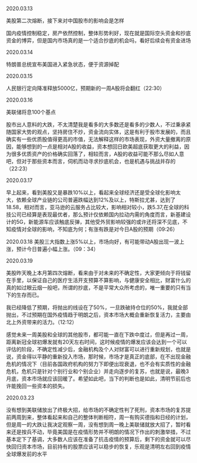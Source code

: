 2020.03.13

美股第二次熔断，接下来对中国股市的影响会是怎样

国内疫情控制稳定，房产依然控制，整体形势利好，现在就是国际空头资金和抄底资金的博弈，但是国内市场真的是一个适合抄底的机会吗，看好后续会有资金进场

2020.03.14

特朗普总统宣布美国进入紧急状态，便于资源掉配

2020.03.15

人民银行定向降准释放5000亿，预期新的一周A股将会翻红（22:30）

2020.03.16

美联储将息100个基点

股市出人意料的大跌，不太清楚我是看多的大多数还是看多的少数人，不过秉承紧随国家大势的观点，坚持房住不炒，资金流向实体，这是有利于股市发展的，而且确实有一些优质股值得更高的市值，无法解释这样的市场表现，外资大量撤离的原因，能够想到的一点是相对A股的收益，资本想回日欧美超底获取更大的利益，因为很多优质资产的价格确实回落了，相较而言，A股的收益可能不那么尽如人意吧，但对于那些资本而言，伺机而动寻求抄底机会，也是机遇与挑战并存的（22:23）

2020.03.17

早上起来，看到美股又是暴跌10%以上，看起来全球经济还是受全球化影响太大，依赖全球产业链的公司普遍跌幅达到12%及以上，特斯拉尤甚，达到了18.58，相对而言，亚马逊的云服务占比较大，影响相对较小，跌5.37,在全球的科技公司已经算是表现最优者，那么预计仅依赖国内拉动内需的角度而言，新基建设计的5G，新能源车应该触底反弹，其他受外贸影响较强的或许还将深不见底，不知疫情对全球的影响，不知底为何；有涨有跌是对今日A股的预期（09:26）

2020.03.18
美股三大指数上涨5%以上，市场向好，有可能带动A股出现一波上涨，预计今日普遍小幅上涨。（09：34）



2020.03.19

美股昨天晚上本月第四次熔断，看来由于对未来的不确定性，大家更倾向于将钱留在手里，以保证自己的医疗生活开支预算不算影响，与健康安全相比，财富什么的真的如过眼云烟一般吧，所谓的抄底，不是平常大众所考虑的，唯一重要的只有当下的生存而已。

我已经降低了预期，将抛出的线设在了50%，一旦跌破持仓位的50%，我就全部抛出，不过预期在国外疫情趋于明朗之后，资本市场大概会重新恢复活力，主要由北上外资带来的活力。（12:12）



感觉未来一周美股和全球的其他股市，都可能一直在下跌中度过，但是再过一周，距离新冠全球初爆发就有20天左右时间，这时候疫情的爆发应该会达到一个可以评估的阶段，不确定性减少后，金融机构及个人对财富可以进行重新规划，也就是说，资金得以平静的重新投入市场，那时候，市场才是真正的底部，在不出现金融危机的情况下（目前各国政府机构的努力下即便出现衰退，也不会有实质性的金融危机，危机只是针对个别行业和个别企业）并走向逐步的复苏，也就是说，最晚3月底，资本市场就应该回暖了。希望如此吧，当下的判断也是如此，清明节前后也许能挽回一些资本的损失。



2020.03.23

没有想到美联储放出了终极大招，给市场的不确定性判了死刑，资本市场的复苏提前两周到来，整体看起来和自己的整体判断相符，周一有购买德指和日经的计划，但是周一的大跌让我决定观察一周，没有想到周一晚上美联储就放大招了，暂时看来还是按兵不动，毕竟美国是在疫情形势并不明朗的情况下作出的刺激举措，不过基本定下了基调，大多数人应该在准备了抗击疫情的预算后，剩下的资金就可以尽快回归资本市场，目前持有的股票应该可以稳步的恢复，乐观是清明左右回到疫情全球爆发前的水平